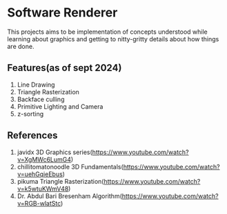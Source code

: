 # Software Renderer

This projects aims to be implementation of concepts understood while learning about graphics and getting to nitty-gritty details about how things are done.

## Features(as of sept 2024)
  1. Line Drawing
  2. Triangle Rasterization
  3. Backface culling
  4. Primitive Lighting and Camera
  5. z-sorting

## References
  1. javidx 3D Graphics series(https://www.youtube.com/watch?v=XgMWc6LumG4)
  2. chillitomatonoodle 3D Fundamentals(https://www.youtube.com/watch?v=uehGqieEbus)
  3. pikuma Triangle Rasterization(https://www.youtube.com/watch?v=k5wtuKWmV48)
  4. Dr. Abdul Bari Bresenham Algorithm(https://www.youtube.com/watch?v=RGB-wlatStc)
